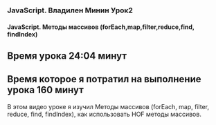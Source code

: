 ### JavaScript. Владилен Минин Урок2 #
#### JavaScript. Методы массивов (forEach,map,filter,reduce,find, findIndex) #
## Время урока 24:04 минут #
## Время которое я потратил на выполнение урока 160 минут #
В этом видео уроке я изучил 
 Методы массивов (forEach, map, filter, reduce, find, findIndex), как использовать HOF методы массивов.